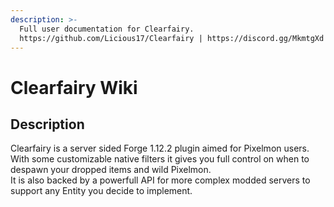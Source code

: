 ```yaml
---
description: >-
  Full user documentation for Clearfairy.
  https://github.com/Licious17/Clearfairy | https://discord.gg/MkmtgXd
---
```


# Clearfairy Wiki

## Description

Clearfairy is a server sided Forge 1.12.2 plugin aimed for Pixelmon users.  
With some customizable native filters it gives you full control on when to despawn your dropped items and wild Pixelmon.  
It is also backed by a powerfull API for more complex modded servers to support any Entity you decide to implement.



